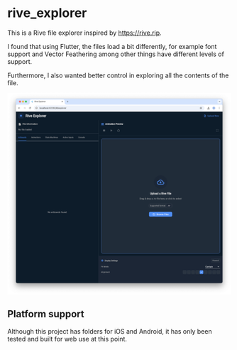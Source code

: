 # rive_explorer

This is a Rive file explorer inspired by https://rive.rip.

I found that using Flutter, the files load a bit differently, for example font support and Vector Feathering among other things have different levels of support.

Furthermore, I also wanted better control in exploring all the contents of the file.

![Rive Explorer Screnshot](./screenshot.png)


## Platform support

Although this project has folders for iOS and Android, it has only been tested and built for web use at this point.